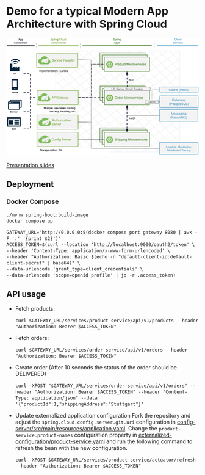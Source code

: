 # Demo for a typical Modern App Architecture with Spring Cloud

![](docs/architecture.png)

[Presentation slides](docs/slides.pdf)

## Deployment

### Docker Compose
```
./mvnw spring-boot:build-image
docker compose up
```

```
GATEWAY_URL="http://0.0.0.0:$(docker compose port gateway 8080 | awk -F ':' '{print $2}')"
ACCESS_TOKEN=$(curl --location 'http://localhost:9000/oauth2/token' \
--header 'Content-Type: application/x-www-form-urlencoded' \
--header "Authorization: Basic $(echo -n "default-client-id:default-client-secret" | base64)" \
--data-urlencode 'grant_type=client_credentials' \
--data-urlencode 'scope=openid profile' | jq -r .access_token)
```

## API usage
- Fetch products:
  ```
  curl $GATEWAY_URL/services/product-service/api/v1/products --header "Authorization: Bearer $ACCESS_TOKEN"
  ```
- Fetch orders:
  ```
  curl $GATEWAY_URL/services/order-service/api/v1/orders --header "Authorization: Bearer $ACCESS_TOKEN"
  ```
- Create order (After 10 seconds the status of the order should be DELIVERED)
  ```
  curl -XPOST "$GATEWAY_URL/services/order-service/api/v1/orders" --header "Authorization: Bearer $ACCESS_TOKEN" --header "Content-Type: application/json" --data '{"productId":1,"shippingAddress":"Stuttgart"}'
  ```
- Update externalized application configuration
  Fork the repository and adjust the `spring.cloud.config.server.git.uri` configuration in [config-server/src/main/resources/application.yaml](config-server/src/main/resources/application.yaml).
  Change the `product-service.product-names` configuration property in [externalized-configuration/product-service.yaml](externalized-configuration/product-service.yaml) and run the following command to refresh the bean with the new configuration.
  ```
  curl -XPOST $GATEWAY_URL/services/product-service/actuator/refresh --header "Authorization: Bearer $ACCESS_TOKEN"
  ```